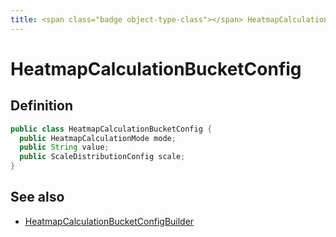 ```yaml
---
title: <span class="badge object-type-class"></span> HeatmapCalculationBucketConfig
---
```

# <span class="badge object-type-class"></span> HeatmapCalculationBucketConfig

## Definition

```java
public class HeatmapCalculationBucketConfig {
  public HeatmapCalculationMode mode;
  public String value;
  public ScaleDistributionConfig scale;
}
```
## See also

 * <span class="badge builder"></span> [HeatmapCalculationBucketConfigBuilder](./builder-HeatmapCalculationBucketConfigBuilder.md)
